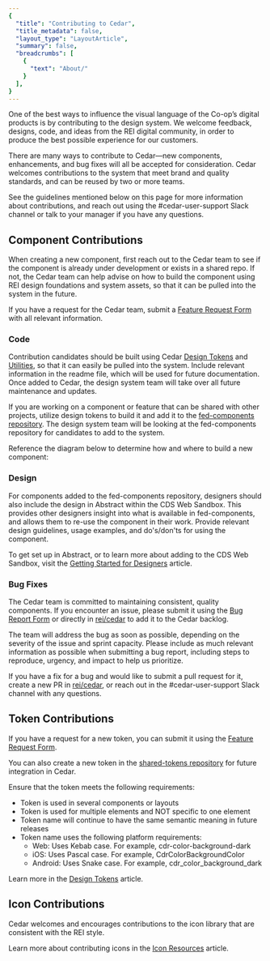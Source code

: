 ```yaml
---
{
  "title": "Contributing to Cedar",
  "title_metadata": false,
  "layout_type": "LayoutArticle",
  "summary": false,
  "breadcrumbs": [
    {
      "text": "About/"
    }
  ],
}
---
```


<cdr-doc-table-of-contents-shell>

One of the best ways to influence the visual language of the Co-op’s digital products is by contributing to the design system. We welcome feedback, designs, code, and ideas from the REI digital community, in order to produce the best possible experience for our customers. 

There are many ways to contribute to Cedar—new components, enhancements, and bug fixes will all be accepted for consideration. Cedar welcomes contributions to the system that meet brand and quality standards, and can be reused by two or more teams. 

See the guidelines mentioned below on this page for more information about contributions, and reach out using the #cedar-user-support Slack channel or talk to your manager if you have any questions.  

## Component Contributions
When creating a new component, first reach out to the Cedar team to see if the component is already under development or exists in a shared repo. If not, the Cedar team can help advise on how to build the component using REI design foundations and system assets, so that it can be pulled into the system in the future.

If you have a request for the Cedar team, submit a [Feature Request Form](https://airtable.com/shrcbq9CHthuMO7AC) with all relevant information. 

### Code
Contribution candidates should be built using Cedar 
[Design Tokens](../../components/design-tokens) and 
[Utilities](../../components/utilities), so that it can easily be pulled into the system. 
Include relevant information in the readme file, which will be used for future documentation. Once added to Cedar, 
the design system team will take over all future maintenance and updates.

If you are working on a component or feature that can be shared with other projects, utilize design tokens to build it and add it to the [fed-components repository](https://git.rei.com/projects/FEDCOMP). The design system team will be looking at the fed-components repository for candidates to add to the system. 

Reference the diagram below to determine how and where to build a new component:

<cdr-img :src="$withBase('/about/Component-development-contributions.png')" alt="a reference tree for when to use Cedar" />

### Design
For components added to the fed-components repository, designers should also include the design in Abstract within the CDS Web Sandbox. 
This provides other designers insight into what is available in fed-components, and allows them to re-use the component in their work. Provide relevant design guidelines, usage examples, and do's/don'ts for using the component. 

To get set up in Abstract, or to learn more about adding to the CDS Web Sandbox, visit the [Getting Started for Designers](../../getting-started/as-a-designer/) article. 
 
### Bug Fixes
The Cedar team is committed to maintaining consistent, quality components. If you encounter an issue, please submit it using the [Bug Report Form](https://airtable.com/shr3wSPCYQbycVx7i) or directly in [rei/cedar](https://github.com/rei/rei-cedar/issues) to add it to the Cedar backlog.

The team will address the bug as soon as possible, depending on the severity of the issue and sprint capacity. Please include as much relevant information as possible when submitting a bug report, including steps to reproduce, urgency, and impact to help us prioritize.

If you have a fix for a bug and would like to submit a pull request for it, create a new PR in [rei/cedar](https://github.com/rei/rei-cedar/issues), or reach out in the #cedar-user-support Slack channel with any questions. 


## Token Contributions
If you have a request for a new token, you can submit it using the [Feature Request Form](https://airtable.com/shrcbq9CHthuMO7AC).

You can also create a new token in the [shared-tokens repository](https://git.rei.com/projects/FEDPACK/repos/shared-tokens/browse) for future integration in Cedar. 

Ensure that the token meets the following requirements:
- Token is used in several components or layouts
- Token is used for multiple elements and NOT specific to one element
- Token name will continue to have the same semantic meaning in future releases
- Token name uses the following platform requirements:
  - Web: Uses Kebab case. For example, cdr-color-background-dark
  - iOS: Uses Pascal case. For example, CdrColorBackgroundColor
  - Android: Uses Snake case. For example, cdr_color_background_dark

Learn more in the [Design Tokens](../../components/design-tokens) article.

## Icon Contributions
Cedar welcomes and encourages contributions to the icon library that are consistent with the REI style.

Learn more about contributing icons in the [Icon Resources](../../icons/resources) article.

</cdr-doc-table-of-contents-shell>

